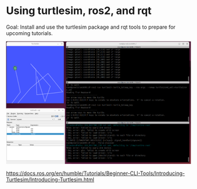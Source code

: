# Using turtlesim, ros2, and rqt
Goal: Install and use the turtlesim package and rqt tools to prepare for upcoming tutorials. 

![fig](turtlesim-terminal.png)

https://docs.ros.org/en/humble/Tutorials/Beginner-CLI-Tools/Introducing-Turtlesim/Introducing-Turtlesim.html





